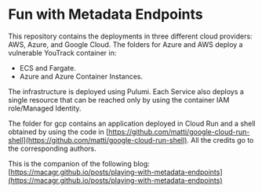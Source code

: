 # Fun with Metadata Endpoints

This repository contains the deployments in three different cloud providers: AWS, Azure, and Google Cloud. The folders for Azure and AWS deploy a vulnerable YouTrack container in:
- ECS and Fargate.
- Azure and Azure Container Instances.

The infrastructure is deployed using Pulumi. Each Service also deploys a single resource that can be reached only by using the container IAM role/Managed Identity.

The folder for gcp contains an application deployed in Cloud Run and a shell obtained by using the code in [https://github.com/matti/google-cloud-run-shell](https://github.com/matti/google-cloud-run-shell). All the credits go to the corresponding authors. 

This is the companion of the following blog: [https://macagr.github.io/posts/playing-with-metadata-endpoints](https://macagr.github.io/posts/playing-with-metadata-endpoints)




